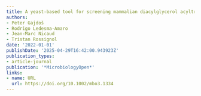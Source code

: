```yaml
---
title: A yeast‐based tool for screening mammalian diacylglycerol acyltransferase inhibitors
authors:
- Peter Gajdoš
- Rodrigo Ledesma‐Amaro
- Jean‐Marc Nicaud
- Tristan Rossignol
date: '2022-01-01'
publishDate: '2025-04-29T16:42:00.943923Z'
publication_types:
- article-journal
publication: '*MicrobiologyOpen*'
links:
- name: URL
  url: https://doi.org/10.1002/mbo3.1334
---
```

